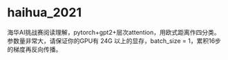 # haihua_2021
海华AI挑战赛阅读理解，pytorch+gpt2+层次attention，用欧式距离作四分类。
参数量非常大，请保证你的GPU有 24G 以上的显存，batch_size = 1，累积16步的梯度再反向传播。
